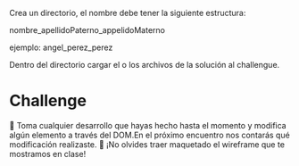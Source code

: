 Crea un directorio, el nombre debe tener la siguiente estructura:

nombre_apellidoPaterno_appelidoMaterno

ejemplo: angel_perez_perez

Dentro del directorio cargar el o los archivos de la solución al challengue.

# Challenge

📝 Toma cualquier desarrollo que hayas hecho hasta el momento y modifica algún elemento a través del DOM.En el próximo encuentro nos contarás qué modificación realizaste.
📝 ¡No olvides traer maquetado el wireframe que te mostramos en clase!
